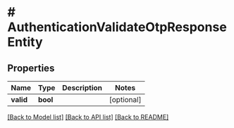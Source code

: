 # # AuthenticationValidateOtpResponseEntity

## Properties

Name | Type | Description | Notes
------------ | ------------- | ------------- | -------------
**valid** | **bool** |  | [optional]

[[Back to Model list]](../../README.md#models) [[Back to API list]](../../README.md#endpoints) [[Back to README]](../../README.md)
